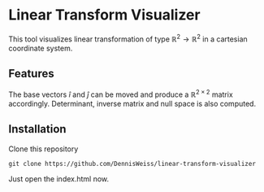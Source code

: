 # Linear Transform Visualizer

This tool visualizes linear transformation of type $\mathbb{R}^2 \rightarrow \mathbb{R}^2$ in a cartesian coordinate system.

## Features

The base vectors $\hat{i}$ and $\hat{j}$ can be moved and produce a $\mathbb{R}^{2 \times 2}$ matrix accordingly. Determinant, inverse matrix and null space is also computed.

## Installation

Clone this repository

```
git clone https://github.com/DennisWeiss/linear-transform-visualizer
```

Just open the index.html now.